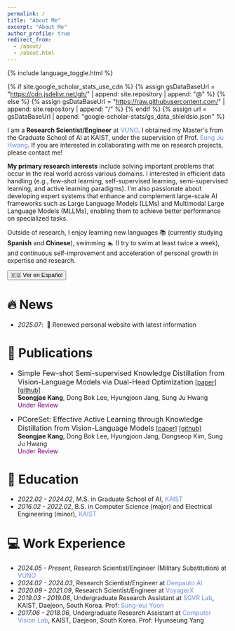 ```yaml
---
permalink: /
title: "About Me"
excerpt: "About Me"
author_profile: true
redirect_from: 
  - /about/
  - /about.html
---
```


{% include language_toggle.html %}

{% if site.google_scholar_stats_use_cdn %}
{% assign gsDataBaseUrl = "https://cdn.jsdelivr.net/gh/" | append: site.repository | append: "@" %}
{% else %}
{% assign gsDataBaseUrl = "https://raw.githubusercontent.com/" | append: site.repository | append: "/" %}
{% endif %}
{% assign url = gsDataBaseUrl | append: "google-scholar-stats/gs_data_shieldsio.json" %}

<span class='anchor' id='about-me'></span>

I am a **Research Scientist/Engineer** at <a href="https://vuno.co/" style="color: #7289da; text-decoration: none;">VUNO</a>. I obtained my Master's from the Graduate School of AI at KAIST, under the supervision of Prof. <a href="http://www.sungjuhwang.com/" style="color: #7289da; text-decoration: none;">Sung Ju Hwang</a>. If you are interested in collaborating with me on research projects, please contact me!

**My primary research interests** include solving important problems that occur in the real world across various domains. I interested in efficient data handling (e.g., few-shot learning, self-supervised learning, semi-supervised learning, and active learning paradigms). I'm also passionate about developing expert systems that enhance and complement large-scale AI frameworks such as Large Language Models (LLMs) and Multimodal Large Language Models (MLLMs), enabling them to achieve better performance on specialized tasks.

Outside of research, I enjoy learning new languages 📚 (currently studying **Spanish** and **Chinese**), swimming 🏊 (I try to swim at least twice a week), and continuous self-improvement and acceleration of personal growth in expertise and research.

<div class="language-toggle">
  <button class="toggle-btn" onclick="document.getElementById('spanish-content').style.display = document.getElementById('spanish-content').style.display === 'none' || document.getElementById('spanish-content').style.display === '' ? 'block' : 'none'; this.innerHTML = document.getElementById('spanish-content').style.display === 'none' ? '🇪🇸 Ver en Español' : '🇺🇸 View in English';">🇪🇸 Ver en Español</button>
</div>

<div id="spanish-content" class="spanish-section" style="display: none;">
  <p>Soy un <strong>Científico/Ingeniero de Investigación</strong> en <a href="https://vuno.co/" style="color: #7289da; text-decoration: none;">VUNO</a>. Obtuve mi Maestría en la Escuela de Posgrado de IA de KAIST, bajo la supervisión del Prof. <a href="http://www.sungjuhwang.com/" style="color: #7289da; text-decoration: none;">Sung Ju Hwang</a>. ¡Si estás interesado en colaborar conmigo en proyectos de investigación, por favor contáctame!</p>

  <p><strong>Mis intereses principales de investigación</strong> incluyen resolver problemas importantes que ocurren en el mundo real a través de varios dominios. Me interesa el manejo eficiente de datos (por ejemplo, aprendizaje de pocos ejemplos, aprendizaje auto-supervisado, aprendizaje semi-supervisado, y paradigmas de aprendizaje activo). También me apasiona desarrollar sistemas expertos que mejoren y complementen marcos de IA a gran escala como los Modelos de Lenguaje Grande (LLMs) y los Modelos de Lenguaje Grande Multimodales (MLLMs), permitiéndoles lograr un mejor rendimiento en tareas especializadas.</p>

  <p>Fuera de la investigación, disfruto aprender nuevos idiomas 📚 (actualmente estudiando <strong>español</strong> y <strong>chino</strong>), nadar 🏊 (trato de nadar al menos dos veces por semana), y la mejora continua personal y la aceleración del crecimiento personal en experiencia e investigación.</p>
</div>

# 🔥 News
- *2025.07*: &nbsp;🎉 Renewed personal website with latest information

# 📝 Publications 

- <font size="3">Simple Few-shot Semi-supervised Knowledge Distillation from Vision-Language Models via Dual-Head Optimization</font>
[[paper]](https://arxiv.org/abs/2505.07675v1) [[github]](https://github.com/erjui/DHO)  
**Seongjae Kang**, Dong Bok Lee, Hyungjoon Jang, Sung Ju Hwang  
<span style="color:purple">Under Review</span>

- <font size="3">PCoreSet: Effective Active Learning through Knowledge Distillation from Vision-Language Models</font>
[[paper]](https://arxiv.org/abs/2505.07675v1) [[github]](https://github.com/erjui/PCoreSet)  
**Seongjae Kang**, Dong Bok Lee, Hyungjoon Jang, Dongseop Kim, Sung Ju Hwang  
<span style="color:purple">Under Review</span>

# 📖 Education
- *2022.02 - 2024.02*, M.S. in Graduate School of AI, <a href="https://www.kaist.ac.kr/en/" style="color: #7289da; text-decoration: none;">KAIST</a>
- *2016.02 - 2022.02*, B.S. in Computer Science (major) and Electrical Engineering (minor), <a href="https://www.kaist.ac.kr/en/" style="color: #7289da; text-decoration: none;">KAIST</a>

# 💻 Work Experience
- *2024.05 - Present*, Research Scientist/Engineer (Military Substitution) at <a href="https://vuno.co/" style="color: #7289da; text-decoration: none;">VUNO</a>
- *2024.02 - 2024.03*, Research Scientist/Engineer at <a href="https://deepauto.ai/" style="color: #7289da; text-decoration: none;">Deepauto AI</a>
- *2020.09 - 2021.09*, Research Scientist/Engineer at <a href="https://www.voyagerx.com/" style="color: #7289da; text-decoration: none;">VoyagerX</a>
- *2019.03 - 2019.08*, Undergraduate Research Assistant at <a href="https://sgvr.kaist.ac.kr/" style="color: #7289da; text-decoration: none;">SGVR Lab</a>, KAIST, Daejeon, South Korea. Prof: <a href="https://sgvr.kaist.ac.kr/~sungeui/" style="color: #7289da; text-decoration: none;">Sung-eui Yoon</a>
- *2017.06 - 2018.06*, Undergraduate Research Assistant at <a href="http://mind.kaist.ac.kr" style="color: #7289da; text-decoration: none;">Computer Vision Lab</a>, KAIST, Daejeon, South Korea. Prof: Hyunseung Yang
